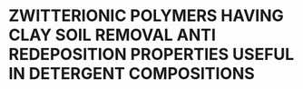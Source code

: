 # ZWITTERIONIC POLYMERS HAVING CLAY SOIL REMOVAL ANTI REDEPOSITION PROPERTIES USEFUL IN DETERGENT COMPOSITIONS
